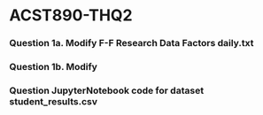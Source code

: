 # ACST890-THQ2
### Question 1a. Modify F-F Research Data Factors daily.txt
### Question 1b. Modify 
### Question JupyterNotebook code for dataset student_results.csv
